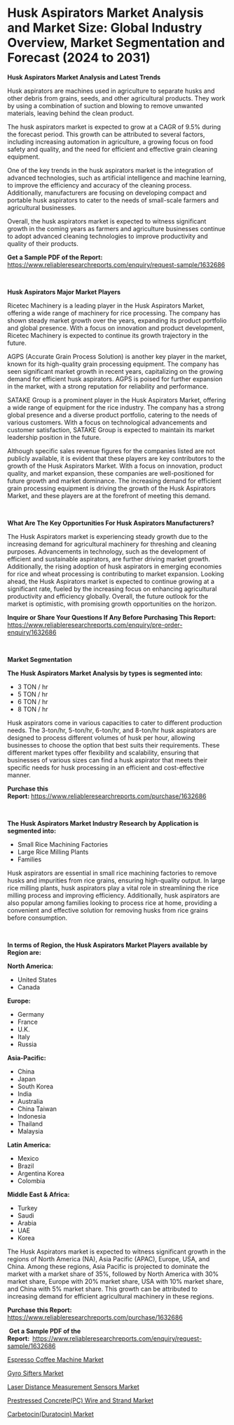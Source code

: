 <p><h1>Husk Aspirators Market Analysis and Market Size: Global Industry Overview, Market Segmentation and Forecast (2024 to 2031)</h1></p><p><strong>Husk Aspirators Market Analysis and Latest Trends</strong></p>
<p><p>Husk aspirators are machines used in agriculture to separate husks and other debris from grains, seeds, and other agricultural products. They work by using a combination of suction and blowing to remove unwanted materials, leaving behind the clean product.</p><p>The husk aspirators market is expected to grow at a CAGR of 9.5% during the forecast period. This growth can be attributed to several factors, including increasing automation in agriculture, a growing focus on food safety and quality, and the need for efficient and effective grain cleaning equipment.</p><p>One of the key trends in the husk aspirators market is the integration of advanced technologies, such as artificial intelligence and machine learning, to improve the efficiency and accuracy of the cleaning process. Additionally, manufacturers are focusing on developing compact and portable husk aspirators to cater to the needs of small-scale farmers and agricultural businesses.</p><p>Overall, the husk aspirators market is expected to witness significant growth in the coming years as farmers and agriculture businesses continue to adopt advanced cleaning technologies to improve productivity and quality of their products.</p></p>
<p><strong>Get a Sample PDF of the Report:&nbsp;</strong> <a href="https://www.reliableresearchreports.com/enquiry/request-sample/1632686">https://www.reliableresearchreports.com/enquiry/request-sample/1632686</a></p>
<p>&nbsp;</p>
<p><strong>Husk Aspirators Major Market Players</strong></p>
<p><p>Ricetec Machinery is a leading player in the Husk Aspirators Market, offering a wide range of machinery for rice processing. The company has shown steady market growth over the years, expanding its product portfolio and global presence. With a focus on innovation and product development, Ricetec Machinery is expected to continue its growth trajectory in the future.</p><p>AGPS (Accurate Grain Process Solution) is another key player in the market, known for its high-quality grain processing equipment. The company has seen significant market growth in recent years, capitalizing on the growing demand for efficient husk aspirators. AGPS is poised for further expansion in the market, with a strong reputation for reliability and performance.</p><p>SATAKE Group is a prominent player in the Husk Aspirators Market, offering a wide range of equipment for the rice industry. The company has a strong global presence and a diverse product portfolio, catering to the needs of various customers. With a focus on technological advancements and customer satisfaction, SATAKE Group is expected to maintain its market leadership position in the future.</p><p>Although specific sales revenue figures for the companies listed are not publicly available, it is evident that these players are key contributors to the growth of the Husk Aspirators Market. With a focus on innovation, product quality, and market expansion, these companies are well-positioned for future growth and market dominance. The increasing demand for efficient grain processing equipment is driving the growth of the Husk Aspirators Market, and these players are at the forefront of meeting this demand.</p></p>
<p>&nbsp;</p>
<p><strong>What Are The Key Opportunities For Husk Aspirators Manufacturers?</strong></p>
<p><p>The Husk Aspirators market is experiencing steady growth due to the increasing demand for agricultural machinery for threshing and cleaning purposes. Advancements in technology, such as the development of efficient and sustainable aspirators, are further driving market growth. Additionally, the rising adoption of husk aspirators in emerging economies for rice and wheat processing is contributing to market expansion. Looking ahead, the Husk Aspirators market is expected to continue growing at a significant rate, fueled by the increasing focus on enhancing agricultural productivity and efficiency globally. Overall, the future outlook for the market is optimistic, with promising growth opportunities on the horizon.</p></p>
<p><strong>Inquire or Share Your Questions If Any Before Purchasing This Report:</strong> <a href="https://www.reliableresearchreports.com/enquiry/pre-order-enquiry/1632686">https://www.reliableresearchreports.com/enquiry/pre-order-enquiry/1632686</a></p>
<p>&nbsp;</p>
<p><strong>Market Segmentation</strong></p>
<p><strong>The Husk Aspirators Market Analysis by types is segmented into:</strong></p>
<p><ul><li>3 TON / hr</li><li>5 TON / hr</li><li>6 TON / hr</li><li>8 TON / hr</li></ul></p>
<p><p>Husk aspirators come in various capacities to cater to different production needs. The 3-ton/hr, 5-ton/hr, 6-ton/hr, and 8-ton/hr husk aspirators are designed to process different volumes of husk per hour, allowing businesses to choose the option that best suits their requirements. These different market types offer flexibility and scalability, ensuring that businesses of various sizes can find a husk aspirator that meets their specific needs for husk processing in an efficient and cost-effective manner.</p></p>
<p><strong>Purchase this Report:&nbsp;</strong><a href="https://www.reliableresearchreports.com/purchase/1632686">https://www.reliableresearchreports.com/purchase/1632686</a></p>
<p>&nbsp;</p>
<p><strong>The Husk Aspirators Market Industry Research by Application is segmented into:</strong></p>
<p><ul><li>Small Rice Machining Factories</li><li>Large Rice Milling Plants</li><li>Families</li></ul></p>
<p><p>Husk aspirators are essential in small rice machining factories to remove husks and impurities from rice grains, ensuring high-quality output. In large rice milling plants, husk aspirators play a vital role in streamlining the rice milling process and improving efficiency. Additionally, husk aspirators are also popular among families looking to process rice at home, providing a convenient and effective solution for removing husks from rice grains before consumption.</p></p>
<p>&nbsp;</p>
<p><strong>In terms of Region, the Husk Aspirators Market Players available by Region are:</strong></p>
<p>
    <p> <strong> North America: </strong>
        <ul>
            <li>United States</li>
            <li>Canada</li>
        </ul>
        </p> 
    <p> <strong> Europe: </strong>
        <ul>
            <li>Germany</li>
            <li>France</li>
            <li>U.K.</li>
            <li>Italy</li>
            <li>Russia</li>
        </ul>
        </p> 
    <p> <strong> Asia-Pacific: </strong>
        <ul>
            <li>China</li>
            <li>Japan</li>
            <li>South Korea</li>
            <li>India</li>
            <li>Australia</li>
            <li>China Taiwan</li>
            <li>Indonesia</li>
            <li>Thailand</li>
            <li>Malaysia</li>
        </ul>
        </p> 
    <p> <strong> Latin America: </strong>
        <ul>
            <li>Mexico</li>
            <li>Brazil</li>
            <li>Argentina Korea</li>
            <li>Colombia</li>
        </ul>
        </p> 
    <p> <strong> Middle East & Africa: </strong>
        <ul>
            <li>Turkey</li>
            <li>Saudi</li>
            <li>Arabia</li>
            <li>UAE</li>
            <li>Korea</li>
        </ul>
    </p>
    </p>
<p><p>The Husk Aspirators market is expected to witness significant growth in the regions of North America (NA), Asia Pacific (APAC), Europe, USA, and China. Among these regions, Asia Pacific is projected to dominate the market with a market share of 35%, followed by North America with 30% market share, Europe with 20% market share, USA with 10% market share, and China with 5% market share. This growth can be attributed to increasing demand for efficient agricultural machinery in these regions.</p></p>
<p><strong>Purchase this Report: </strong><a href="https://www.reliableresearchreports.com/purchase/1632686">https://www.reliableresearchreports.com/purchase/1632686</a></p>
<p>&nbsp;<strong>Get a Sample PDF of the Report:&nbsp;&nbsp;</strong><a href="https://www.reliableresearchreports.com/enquiry/request-sample/1632686">https://www.reliableresearchreports.com/enquiry/request-sample/1632686</a></p>
<p><strong></strong></p>
<p><p><a href="https://view.publitas.com/reportprime-1/espresso-coffee-machine-market-size-evaluating-its-market-trends-growth-and-projections-2024-2031/">Espresso Coffee Machine Market</a></p><p><a href="https://github.com/nicholepatriciadoylenwnrjr0/Market-Research-Report-List-1/blob/main/gyro-sifters-market.md">Gyro Sifters Market</a></p><p><a href="https://view.publitas.com/reportprime-1/laser-distance-measurement-sensors-market-size-global-industry-overview-market-segmentation-and-forecast-2024-to-2031/">Laser Distance Measurement Sensors Market</a></p><p><a href="https://cedar-agate-3da.notion.site/Decoding-the-Prestressed-Concrete-PC-Wire-and-Strand-Market-A-Deep-Dive-into-the-Latest-Market-Tre-2bbd718860d54d53bd4ff49c2e27bdc5">Prestressed Concrete(PC) Wire and Strand Market</a></p><p><a href="https://copper-carbon-84f.notion.site/Carbetocin-Duratocin-Market-Research-Report-Unlocks-Analysis-on-the-Market-Financial-Status-Market-5d20c9bda8924b0ea7b9253b634aca27">Carbetocin(Duratocin) Market</a></p></p>